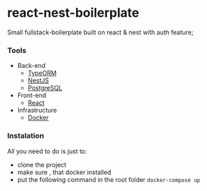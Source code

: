 # react-nest-boilerplate

Small fullstack-boilerplate built on react & nest with auth feature;

### Tools
  
- Back-end
  - [TypeORM](https://typeorm.io/)
  - [NestJS](https://nestjs.com)
  - [PostgreSQL](https://www.postgresql.org/)
- Front-end
  - [React](https://reactjs.org/)
- Infrastructure
  - [Docker](https://www.docker.com/)

### Instalation
All you need to do is just to:
   * clone the project
   * make sure , that docker installed 
   *  put the following command in the root folder 
   `docker-compose up`     
   

	
